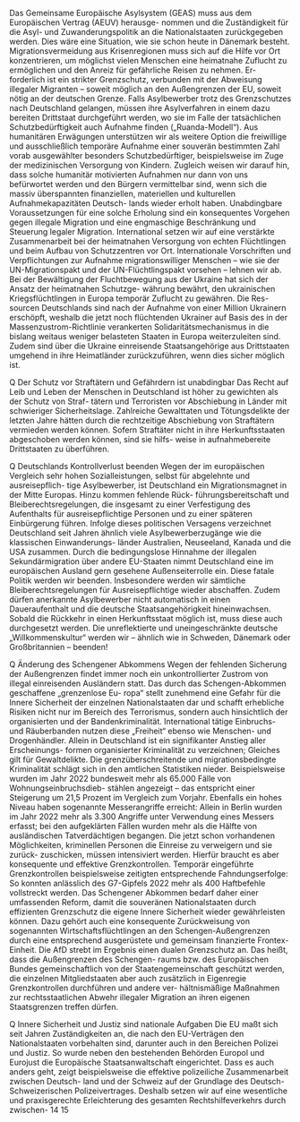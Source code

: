 Das Gemeinsame Europäische Asylsystem (GEAS) muss aus dem Europäischen Vertrag (AEUV) herausge-
nommen und die Zuständigkeit für die Asyl- und Zuwanderungspolitik an die Nationalstaaten zurückgegeben 
werden. Dies wäre eine Situation, wie sie schon heute in Dänemark besteht.
Migrationsvermeidung aus Krisenregionen muss sich auf die Hilfe vor Ort konzentrieren, um möglichst vielen 
Menschen eine heimatnahe Zuflucht zu ermöglichen und den Anreiz für gefährliche Reisen zu nehmen. Er-
forderlich ist ein strikter Grenzschutz, verbunden mit der Abweisung illegaler Migranten – soweit möglich an 
den Außengrenzen der EU, soweit nötig an der deutschen Grenze. Falls Asylbewerber trotz des Grenzschutzes 
nach Deutschland gelangen, müssen ihre Asylverfahren in einem dazu bereiten Drittstaat durchgeführt 
werden, wo sie im Falle der tatsächlichen Schutzbedürftigkeit auch Aufnahme finden („Ruanda-Modell“). Aus 
humanitären Erwägungen unterstützen wir als weitere Option die freiwillige und ausschließlich temporäre 
Aufnahme einer souverän bestimmten Zahl vorab ausgewählter besonders Schutzbedürftiger, beispielsweise 
im Zuge der medizinischen Versorgung von Kindern. Zugleich weisen wir darauf hin, dass solche humanitär 
motivierten Aufnahmen nur dann von uns befürwortet werden und den Bürgern vermittelbar sind, wenn 
sich die massiv überspannten finanziellen, materiellen und kulturellen Aufnahmekapazitäten Deutsch-
lands wieder erholt haben. Unabdingbare Voraussetzungen für eine solche Erholung sind ein konsequentes 
Vorgehen gegen illegale Migration und eine engmaschige Beschränkung und Steuerung legaler Migration. 
International setzen wir auf eine verstärkte Zusammenarbeit bei der heimatnahen Versorgung von echten 
Flüchtlingen und beim Aufbau von Schutzzentren vor Ort. Internationale Vorschriften und Verpflichtungen 
zur Aufnahme migrationswilliger Menschen – wie sie der UN-Migrationspakt und der UN-Flüchtlingspakt 
vorsehen – lehnen wir ab.
Bei der Bewältigung der Fluchtbewegung aus der Ukraine hat sich der Ansatz der heimatnahen Schutzge-
währung bewährt, den ukrainischen Kriegsflüchtlingen in Europa temporär Zuflucht zu gewähren. Die Res-
sourcen Deutschlands sind nach der Aufnahme von einer Million Ukrainern erschöpft, weshalb die jetzt noch 
flüchtenden Ukrainer auf Basis des in der Massenzustrom-Richtlinie verankerten Solidaritätsmechanismus 
in die bislang weitaus weniger belasteten Staaten in Europa weiterzuleiten sind. Zudem sind über die Ukraine 
einreisende Staatsangehörige aus Drittstaaten umgehend in ihre Heimatländer zurückzuführen, wenn dies 
sicher möglich ist.
 
Q Der Schutz vor Straftätern und Gefährdern ist unabdingbar
Das Recht auf Leib und Leben der Menschen in Deutschland ist höher zu gewichten als der Schutz von Straf-
tätern und Terroristen vor Abschiebung in Länder mit schwieriger Sicherheitslage. Zahlreiche Gewalttaten 
und Tötungsdelikte der letzten Jahre hätten durch die rechtzeitige Abschiebung von Straftätern vermieden 
werden können. Sofern Straftäter nicht in ihre Herkunftsstaaten abgeschoben werden können, sind sie hilfs-
weise in aufnahmebereite Drittstaaten zu überführen.
 
Q Deutschlands Kontrollverlust beenden
Wegen der im europäischen Vergleich sehr hohen Sozialleistungen, selbst für abgelehnte und ausreisepflich-
tige Asylbewerber, ist Deutschland ein Migrationsmagnet in der Mitte Europas. Hinzu kommen fehlende Rück-
führungsbereitschaft und Bleiberechtsregelungen, die insgesamt zu einer Verfestigung des Aufenthalts für 
ausreisepflichtige Personen und zu einer späteren Einbürgerung führen. Infolge dieses politischen Versagens 
verzeichnet Deutschland seit Jahren ähnlich viele Asylbewerberzugänge wie die klassischen Einwanderungs-
länder Australien, Neuseeland, Kanada und die USA zusammen. Durch die bedingungslose Hinnahme der 
illegalen Sekundärmigration über andere EU-Staaten nimmt Deutschland eine im europäischen Ausland gern 
gesehene Außenseiterrolle ein. Diese fatale Politik werden wir beenden. Insbesondere werden wir sämtliche 
Bleiberechtsregelungen für Ausreisepflichtige wieder abschaffen. Zudem dürfen anerkannte Asylbewerber 
nicht automatisch in einen Daueraufenthalt und die deutsche Staatsangehörigkeit hineinwachsen. Sobald die 
Rückkehr in einen Herkunftsstaat möglich ist, muss diese auch durchgesetzt werden. Die unreflektierte und 
uneingeschränkte deutsche „Willkommenskultur“ werden wir – ähnlich wie in Schweden, Dänemark oder 
Großbritannien – beenden!
 
Q Änderung des Schengener Abkommens
Wegen der fehlenden Sicherung der Außengrenzen findet immer noch ein unkontrollierter Zustrom von 
illegal einreisenden Ausländern statt. Das durch das Schengen-Abkommen geschaffene „grenzenlose Eu-
ropa“ stellt zunehmend eine Gefahr für die Innere Sicherheit der einzelnen Nationalstaaten dar und schafft 
erhebliche Risiken nicht nur im Bereich des Terrorismus, sondern auch hinsichtlich der organisierten und 
der Bandenkriminalität. International tätige Einbruchs- und Räuberbanden nutzen diese „Freiheit“ ebenso 
wie Menschen- und Drogenhändler. Allein in Deutschland ist ein signifikanter Anstieg aller Erscheinungs-
formen organisierter Kriminalität zu verzeichnen; Gleiches gilt für Gewaltdelikte.
Die grenzüberschreitende und migrationsbedingte Kriminalität schlägt sich in den amtlichen Statistiken 
nieder. Beispielsweise wurden im Jahr 2022 bundesweit mehr als 65.000 Fälle von Wohnungseinbruchsdieb-
stählen angezeigt – das entspricht einer Steigerung um 21,5 Prozent im Vergleich zum Vorjahr. Ebenfalls ein 
hohes Niveau haben sogenannte Messerangriffe erreicht: Allein in Berlin wurden im Jahr 2022 mehr als 3.300 
Angriffe unter Verwendung eines Messers erfasst; bei den aufgeklärten Fällen wurden mehr als die Hälfte von 
ausländischen Tatverdächtigen begangen. 
Die jetzt schon vorhandenen Möglichkeiten, kriminellen Personen die Einreise zu verweigern und sie zurück-
zuschicken, müssen intensiviert werden. Hierfür braucht es aber konsequente und effektive Grenzkontrollen. 
Temporär eingeführte Grenzkontrollen beispielsweise zeitigten entsprechende Fahndungserfolge: So konnten 
anlässlich des G7-Gipfels 2022 mehr als 400 Haftbefehle vollstreckt werden.
Das Schengener Abkommen bedarf daher einer umfassenden Reform, damit die souveränen Nationalstaaten 
durch effizienten Grenzschutz die eigene Innere Sicherheit wieder gewährleisten können. Dazu gehört auch 
eine konsequente Zurückweisung von sogenannten Wirtschaftsflüchtlingen an den Schengen-Außengrenzen 
durch eine entsprechend ausgerüstete und gemeinsam finanzierte Frontex-Einheit. 
Die AfD strebt im Ergebnis einen dualen Grenzschutz an. Das heißt, dass die Außengrenzen des Schengen-
raums bzw. des Europäischen Bundes gemeinschaftlich von der Staatengemeinschaft geschützt werden, die 
einzelnen Mitgliedstaaten aber auch zusätzlich in Eigenregie Grenzkontrollen durchführen und andere ver-
hältnismäßige Maßnahmen zur rechtsstaatlichen Abwehr illegaler Migration an ihren eigenen Staatsgrenzen 
treffen dürfen.
 
Q Innere Sicherheit und Justiz sind nationale Aufgaben
Die EU maßt sich seit Jahren Zuständigkeiten an, die nach den EU-Verträgen den Nationalstaaten vorbehalten 
sind, darunter auch in den Bereichen Polizei und Justiz. So wurde neben den bestehenden Behörden Europol 
und Eurojust die Europäische Staatsanwaltschaft eingerichtet.
Dass es auch anders geht, zeigt beispielsweise die effektive polizeiliche Zusammenarbeit zwischen Deutsch-
land und der Schweiz auf der Grundlage des Deutsch-Schweizerischen Polizeivertrages. Deshalb setzen wir 
auf eine wesentliche und praxisgerechte Erleichterung des gesamten Rechtshilfeverkehrs durch zwischen-
14
15
